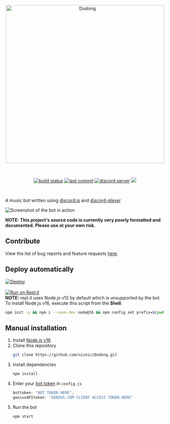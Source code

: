 <div align="center">
  <p>
    <img src="https://nize.ph/gallery/dodongmedium.png" width="500" alt="Dodong" /></a>
  </p>
  <br>
  <p>
    <a href="https://github.com/nizeic/Dodong/actions"><img src="https://img.shields.io/github/workflow/status/nizeic/Dodong/Node.js%20CI?color=44b868&logo=GitHub%20Actions&logoColor=white&style=flat-square" alt="build status"></a> 
    <a href="https://github.com/nizeic/Dodong/commits/main"><img src="https://img.shields.io/github/last-commit/nizeic/Dodong?color=44b868&logo=GitHub&logoColor=white&style=flat-square" alt="last commit"></a> 
    <a href="https://nize.ph/discord"><img src="https://img.shields.io/discord/706460727573217381?color=44b868&logo=discord&logoColor=white&style=flat-square" alt="discord server"></a>
    <a href="https://www.npmjs.com/package/discord.js"><img src="https://img.shields.io/github/package-json/dependency-version/nizeic/Dodong/discord.js?color=44b868&logo=npm&style=flat-square"></a>
    
  </p>
</div>
<br>

A music bot written using [discord.js](https://github.com/discordjs/discord.js) and [discord-player](https://github.com/Androz2091/discord-player)

![Screenshot of the bot in action](https://nize.ph/gallery/dodongexample.png)

**NOTE: This project's source code is currently very poorly formatted and documented. Please use at your own risk.**

## Contribute
View the list of bug reports and feature requests [here](https://github.com/nizeic/Dodong/issues).

## Deploy automatically
[![Deploy](https://www.herokucdn.com/deploy/button.svg)](https://heroku.com/deploy)<br><br>
[![Run on Repl.it](https://repl.it/badge/github/nizeic/Dodong)](https://repl.it/github/nizeic/Dodong)<br>
**NOTE:** repl.it uses Node.js v12 by default which is unsupported by the bot.<br>
To install Node.js v16, execute this script from the **Shell**:
```sh
npm init -y && npm i --save-dev node@16 && npm config set prefix=$(pwd)/node_modules/node && export PATH=$(pwd)/node_modules/node/bin:$PATH
```

## Manual installation
1. Install [Node.js v16](https://nodejs.org/en/download)
2. Clone this repository
    ```sh
    git clone https://github.com/nizeic/Dodong.git
    ```
3. Install dependencies
    ```sh
    npm install
    ```
4. Enter your [bot token](https://discord.com/developers/applications) in `config.js`
    ```js
    bottoken: "BOT TOKEN HERE",
    geniusAPItoken: "GENIUS.COM CLIENT ACCESS TOKEN HERE"
    ```
5. Run the bot
    ```sh
    npm start
    ```
